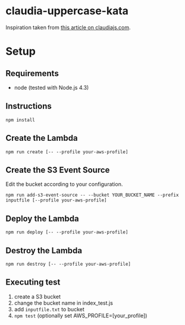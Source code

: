 # claudia-uppercase-kata

Inspiration taken from [this article on claudiajs.com](https://claudiajs.com/tutorials/designing-testable-lambdas.html).

# Setup

## Requirements

- node (tested with Node.js 4.3)

## Instructions

```
npm install
```

## Create the Lambda

```
npm run create [-- --profile your-aws-profile]
```

## Create the S3 Event Source

Edit the bucket according to your configuration.

```
npm run add-s3-event-source -- --bucket YOUR_BUCKET_NAME --prefix inputfile [--profile your-aws-profile]
```

## Deploy the Lambda

```
npm run deploy [-- --profile your-aws-profile]
```

## Destroy the Lambda

```
npm run destroy [-- --profile your-aws-profile]
```


## Executing test

1. create a S3 bucket
2. change the bucket name in index_test.js
3. add `inputfile.txt` to bucket
4. `npm test` (optionally set AWS_PROFILE=[your_profile])

